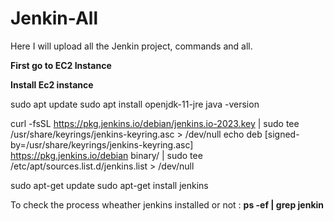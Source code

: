 # Jenkin-All
Here I will upload all the Jenkin project, commands and all.

**First go to EC2 Instance**

**Install Ec2 instance**

sudo apt update
sudo apt install openjdk-11-jre
java -version

curl -fsSL https://pkg.jenkins.io/debian/jenkins.io-2023.key | sudo tee \
  /usr/share/keyrings/jenkins-keyring.asc > /dev/null
echo deb [signed-by=/usr/share/keyrings/jenkins-keyring.asc] \
  https://pkg.jenkins.io/debian binary/ | sudo tee \
  /etc/apt/sources.list.d/jenkins.list > /dev/null


sudo apt-get update
sudo apt-get install jenkins

To check the process wheather jenkins installed or not : **ps -ef | grep jenkin**
